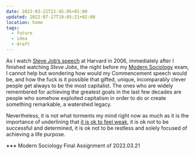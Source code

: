 ```yaml
---
date: 2022-03-21T22:45:05+01:00
updated: 2022-07-17T19:05:21+02:00
location: home
tags:
  - future
  - idea
  - draft
---
```

As I watch [Steve Job’s speech](https://youtu.be/UF8uR6Z6KLc) at Harvard in 2006, immediately after I finished watching <cite>Steve Jobs</cite>, the night before my [Modern Sociology](https://www.unive.it/data/course/332331 '“Modern Sociology„ on Ca’ Foscari website') exam, I cannot help but wondering how would my Commencement speech would be, and how the fuck is it possible that gifted, unique, incomparably clever people get always to be the most capitalist. The ones who are widely remembered for achieving the greatest goals in the last few decades are people who somehow exploited capitalism in order to do or create something remarkable, a watershed legacy.

Nevertheless, it is not what torments my mind right now as much as it is the importance of underlining that <u>it is ok to feel weak</u>, it is ok not to be successful and determined, it is ok not to be restless and solely focused of achieving a life purpose.

<strong class='missing'>+++</strong> Modern Sociology Final Assignment of 2022.03.21